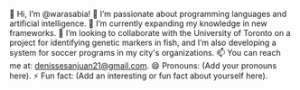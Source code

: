 👋 Hi, I’m @warasabia!
👀 I’m passionate about programming languages and artificial intelligence.
🌱 I’m currently expanding my knowledge in new frameworks.
💼 I’m looking to collaborate with the University of Toronto on a project for identifying genetic markers in fish, and I’m also developing a system for soccer programs in my city's organizations.
📫 You can reach me at: denissesanjuan21@gmail.com.
😄 Pronouns: (Add your pronouns here).
⚡ Fun fact: (Add an interesting or fun fact about yourself here).

<!---
warasabia/warasabia is a ✨ special ✨ repository because its `README.md` (this file) appears on your GitHub profile.
You can click the Preview link to take a look at your changes.
--->
